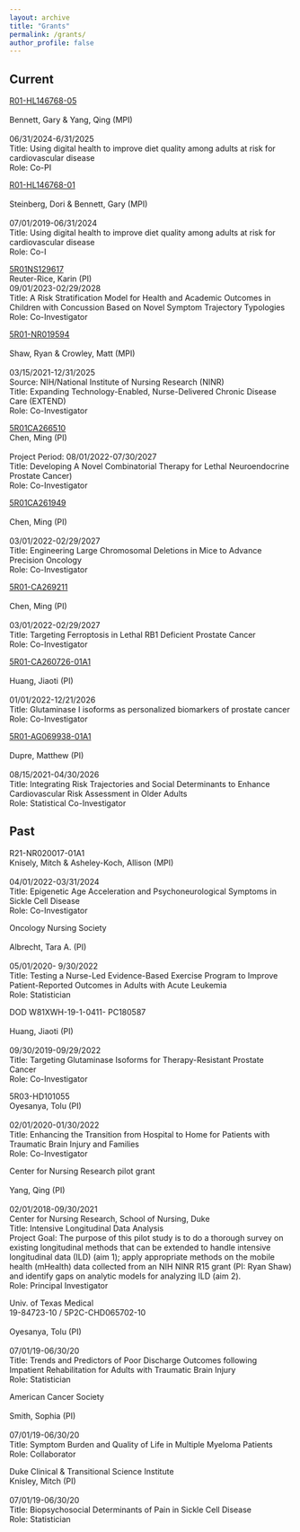 ```yaml
---
layout: archive
title: "Grants"
permalink: /grants/
author_profile: false
---
```


Current
-----

[R01-HL146768-05](https://reporter.nih.gov/project-details/10653838)<br>							
Bennett, Gary & Yang, Qing (MPI)<br>				
06/31/2024-6/31/2025<br>
Title: Using digital health to improve diet quality among adults at risk for cardiovascular disease<br>
Role: Co-PI 

[R01-HL146768-01](https://reporter.nih.gov/project-details/9709981)<br> 							
Steinberg, Dori & Bennett, Gary (MPI)<br> 				
07/01/2019-06/31/2024<br>
Title: Using digital health to improve diet quality among adults at risk for cardiovascular disease<br>
Role: Co-I 

[5R01NS129617](https://reporter.nih.gov/project-details/11047667)<br>
Reuter-Rice, Karin (PI)<br>
09/01/2023-02/29/2028<br>
Title: A Risk Stratification Model for Health and Academic Outcomes in Children with Concussion Based on Novel Symptom Trajectory Typologies<br>
Role: Co-Investigator

[5R01-NR019594](https://reporter.nih.gov/project-details/11003704)<br>									
Shaw, Ryan & Crowley, Matt (MPI)<br> 				 
03/15/2021-12/31/2025<br>
Source: NIH/National Institute of Nursing Research (NINR)<br>
Title: Expanding Technology-Enabled, Nurse-Delivered Chronic Disease Care (EXTEND)<br>
Role: Co-Investigator

[5R01CA266510](https://reporter.nih.gov/search/TedpbwzkYUaB0E2t5tv3bQ/project-details/11141777)<br>
Chen, Ming (PI)<br>				
Project Period: 08/01/2022-07/30/2027<br>
Title: Developing A Novel Combinatorial Therapy for Lethal Neuroendocrine Prostate Cancer)<br>
Role: Co-Investigator

[5R01CA261949](https://reporter.nih.gov/search/qn1omOxj5kGSkmqrb2kjdw/project-details/11041116)<br>						
Chen, Ming (PI)<br>				
03/01/2022-02/29/2027<br>
Title: Engineering Large Chromosomal Deletions in Mice to Advance Precision Oncology<br>
Role: Co-Investigator

[5R01-CA269211](https://reporter.nih.gov/search/xTPTb8pGrUuE_4Y7jjyElg/project-details/11052646)<br> 								
Chen, Ming (PI) <br>                 	
03/01/2022-02/29/2027<br>
Title: Targeting Ferroptosis in Lethal RB1 Deficient Prostate Cancer<br>
Role: Co-Investigator

[5R01-CA260726-01A1](https://reporter.nih.gov/search/vposySvW2UGJioYcNt8_wQ/project-details/10361785)<br>				
Huang, Jiaoti (PI)<br>				
01/01/2022-12/21/2026<br>
Title: Glutaminase I isoforms as personalized biomarkers of prostate cancer<br>
Role: Co-Investigator

[5R01-AG069938-01A1](https://reporter.nih.gov/search/u2lNC42POESBi0IzYAl93w/project-details/10828492)<br>					
Dupre, Matthew (PI)<br>			
08/15/2021-04/30/2026<br>
Title: Integrating Risk Trajectories and Social Determinants to Enhance Cardiovascular Risk Assessment in Older Adults<br> 
Role: Statistical Co-Investigator

Past
-----
R21-NR020017-01A1<br>
Knisely, Mitch & Asheley-Koch, Allison (MPI)<br>			
04/01/2022-03/31/2024<br>
Title: Epigenetic Age Acceleration and Psychoneurological Symptoms in Sickle Cell Disease<br>
Role: Co-Investigator

Oncology Nursing Society<br>											
Albrecht, Tara A. (PI)<br>			
05/01/2020- 9/30/2022<br>
Title: Testing a Nurse-Led Evidence-Based Exercise Program to Improve Patient-Reported Outcomes in Adults with Acute Leukemia<br>
Role: Statistician

DOD W81XWH-19-1-0411- PC180587<br>		
Huang, Jiaoti (PI)<br>				
09/30/2019-09/29/2022<br>
Title: Targeting Glutaminase Isoforms for Therapy-Resistant Prostate Cancer<br>
Role: Co-Investigator

5R03-HD101055<br>
Oyesanya, Tolu (PI)<br>			
02/01/2020-01/30/2022<br>
Title: Enhancing the Transition from Hospital to Home for Patients with Traumatic Brain Injury and Families<br>
Role: Co-Investigator

Center for Nursing Research pilot grant<br>		
Yang, Qing (PI)<br> 				
02/01/2018-09/30/2021<br>
Center for Nursing Research, School of Nursing, Duke<br>
Title: Intensive Longitudinal Data Analysis<br>
Project Goal: The purpose of this pilot study is to do a thorough survey on existing longitudinal methods that can be extended to handle intensive longitudinal data (ILD) (aim 1); apply appropriate methods on the mobile health (mHealth) data collected from an NIH NINR R15 grant (PI: Ryan Shaw) and identify gaps on analytic models for analyzing ILD (aim 2).<br>
Role: Principal Investigator

Univ. of Texas Medical<br>
19-84723-10 / 5P2C-CHD065702-10<br>			
Oyesanya, Tolu (PI)<br>			
07/01/19-06/30/20<br>
Title: Trends and Predictors of Poor Discharge Outcomes following Impatient Rehabilitation for Adults with Traumatic Brain Injury	<br>
Role: Statistician

American Cancer Society	<br>					
Smith, Sophia (PI)<br>				
07/01/19-06/30/20<br>
Title: Symptom Burden and Quality of Life in Multiple Myeloma Patients<br>
Role: Collaborator

Duke Clinical & Transitional Science Institute<br>
Knisley, Mitch (PI)<br>                 
07/01/19-06/30/20<br>
Title: Biopsychosocial Determinants of Pain in Sickle Cell Disease<br>
Role: Statistician


